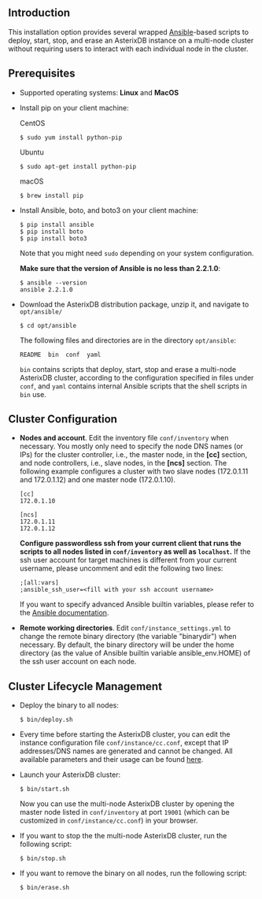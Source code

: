 <!--
 ! Licensed to the Apache Software Foundation (ASF) under one
 ! or more contributor license agreements.  See the NOTICE file
 ! distributed with this work for additional information
 ! regarding copyright ownership.  The ASF licenses this file
 ! to you under the Apache License, Version 2.0 (the
 ! "License"); you may not use this file except in compliance
 ! with the License.  You may obtain a copy of the License at
 !
 !   http://www.apache.org/licenses/LICENSE-2.0
 !
 ! Unless required by applicable law or agreed to in writing,
 ! software distributed under the License is distributed on an
 ! "AS IS" BASIS, WITHOUT WARRANTIES OR CONDITIONS OF ANY
 ! KIND, either express or implied.  See the License for the
 ! specific language governing permissions and limitations
 ! under the License.
 !-->

## <a id="Introduction">Introduction</a>
This installation option provides several wrapped [Ansible](https://www.ansible.com/)-based
scripts to deploy, start, stop, and erase an AsterixDB instance on a multi-node cluster without requiring
users to interact with each individual node in the cluster.

## <a id="Prerequisites">Prerequisites</a>
  *  Supported operating systems: **Linux** and **MacOS**

  *  Install pip on your client machine:

     CentOS

         $ sudo yum install python-pip

     Ubuntu

         $ sudo apt-get install python-pip

     macOS

         $ brew install pip

  *  Install Ansible, boto, and boto3 on your client machine:

         $ pip install ansible
         $ pip install boto
         $ pip install boto3

     Note that you might need `sudo` depending on your system configuration.

     **Make sure that the version of Ansible is no less than 2.2.1.0**:

         $ ansible --version
         ansible 2.2.1.0

  *  Download the AsterixDB distribution package, unzip it, and navigate to `opt/ansible/`

         $ cd opt/ansible

     The following files and directories are in the directory `opt/ansible`:

         README  bin  conf  yaml

     `bin` contains scripts that deploy, start, stop and erase a multi-node AsterixDB cluster, according to
     the configuration specified in files under `conf`, and `yaml` contains internal Ansible scripts that the shell
     scripts in `bin` use.


## <a id="config">Cluster Configuration</a>

  *  **Nodes and account**. Edit the inventory file `conf/inventory` when necessary.
     You mostly only need to specify the node DNS names (or IPs) for the cluster controller, i.e., the master node,
     in the **[cc]** section, and node controllers, i.e., slave nodes, in the **[ncs]** section.
     The following example configures a cluster with two slave nodes (172.0.1.11 and 172.0.1.12) and
     one master node (172.0.1.10).

         [cc]
         172.0.1.10

         [ncs]
         172.0.1.11
         172.0.1.12

     **Configure passwordless ssh from your current client that runs the scripts to all nodes listed
     in `conf/inventory` as well as `localhost`.**
     If the ssh user account for target machines is different from your current username, please uncomment
     and edit the following two lines:

         ;[all:vars]
         ;ansible_ssh_user=<fill with your ssh account username>

     If you want to specify advanced Ansible builtin variables, please refer to the
     [Ansible documentation](http://docs.ansible.com/ansible/intro_inventory.html).

  *  **Remote working directories**. Edit `conf/instance_settings.yml` to change the remote binary directory
     (the variable "binarydir") when necessary. By default, the binary directory will be under the home directory
     (as the value of Ansible builtin variable ansible_env.HOME) of the ssh user account on each node.


## <a id="lifecycle">Cluster Lifecycle Management</a>
  *  Deploy the binary to all nodes:

         $ bin/deploy.sh

  *  Every time before starting the AsterixDB cluster, you can edit the instance configuration file
     `conf/instance/cc.conf`, except that IP addresses/DNS names are generated and cannot
     be changed. All available parameters and their usage can be found [here](ncservice.html#Parameters).

  *  Launch your AsterixDB cluster:

         $ bin/start.sh

     Now you can use the multi-node AsterixDB cluster by opening the master node
     listed in `conf/inventory` at port `19001` (which can be customized in `conf/instance/cc.conf`)
     in your browser.

  *  If you want to stop the the multi-node AsterixDB cluster, run the following script:

         $ bin/stop.sh

  *  If you want to remove the binary on all nodes, run the following script:

         $ bin/erase.sh
